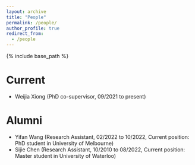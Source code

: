 ```yaml
---
layout: archive
title: "People"
permalink: /people/
author_profile: true
redirect_from:
  - /people
---
```


{% include base_path %}

Current
======
* Weijia Xiong (PhD co-supervisor, 09/2021 to present)

Alumni
======
* Yifan Wang (Research Assistant, 02/2022 to 10/2022, Current position: PhD student in University of Melbourne)
* Sijie Chen (Research Assistant, 10/2010 to 08/2022, Current position: Master student in University of Waterloo)
  
